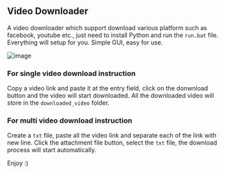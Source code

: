 ## Video Downloader

A video downloader which support download various platform such as facebook, youtube etc., just need to install Python and run the `run.bat` file. Everything will setup for you. Simple GUI, easy for use.

![image](https://github.com/user-attachments/assets/4a2fd71e-29e3-444c-9092-3f34951c6fcc)

### For single video download instruction

Copy a video link and paste it at the entry field, click on the donwnload button and the video will start downloaded. All the downloaded video will store in the `downloaded_video` folder.

### For multi video download instruction

Create a `txt` file, paste all the video link and separate each of the link with new line. Click the attachment file button, select the `txt` file, the download process will start automatically.

Enjoy :)
